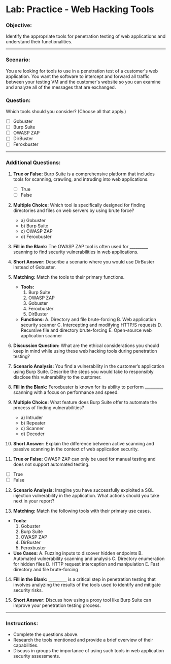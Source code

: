 
# Lab: Practice - Web Hacking Tools

### **Objective:**
Identify the appropriate tools for penetration testing of web applications and understand their functionalities.

---

### **Scenario:**
You are looking for tools to use in a penetration test of a customer's web application. You want the software to intercept and forward all traffic between your testing VM and the customer's website so you can examine and analyze all of the messages that are exchanged. 

### **Question:**
Which tools should you consider? (Choose all that apply.)

- [ ] Gobuster
- [ ] Burp Suite
- [ ] OWASP ZAP
- [ ] DirBuster
- [ ] Feroxbuster

---

### **Additional Questions:**

1. **True or False:** Burp Suite is a comprehensive platform that includes tools for scanning, crawling, and intruding into web applications.
   - [ ] True
   - [ ] False

2. **Multiple Choice:** Which tool is specifically designed for finding directories and files on web servers by using brute force?
   - a) Gobuster
   - b) Burp Suite
   - c) OWASP ZAP
   - d) Feroxbuster

3. **Fill in the Blank:** The OWASP ZAP tool is often used for _________ scanning to find security vulnerabilities in web applications.

4. **Short Answer:** Describe a scenario where you would use DirBuster instead of Gobuster. 

5. **Matching:** Match the tools to their primary functions.
   - **Tools:**
     1. Burp Suite
     2. OWASP ZAP
     3. Gobuster
     4. Feroxbuster
     5. DirBuster
   - **Functions:**
     A. Directory and file brute-forcing
     B. Web application security scanner
     C. Intercepting and modifying HTTP/S requests
     D. Recursive file and directory brute-forcing
     E. Open-source web application scanner

6. **Discussion Question:** What are the ethical considerations you should keep in mind while using these web hacking tools during penetration testing?

7. **Scenario Analysis:** You find a vulnerability in the customer’s application using Burp Suite. Describe the steps you would take to responsibly disclose this vulnerability to the customer.

8. **Fill in the Blank:** Feroxbuster is known for its ability to perform _________ scanning with a focus on performance and speed.

9. **Multiple Choice:** What feature does Burp Suite offer to automate the process of finding vulnerabilities?
   - a) Intruder
   - b) Repeater
   - c) Scanner
   - d) Decoder

10. **Short Answer:** Explain the difference between active scanning and passive scanning in the context of web application security.

11. **True or False:** OWASP ZAP can only be used for manual testing and does not support automated testing.
   - [ ] True
   - [ ] False

12. **Scenario Analysis:** Imagine you have successfully exploited a SQL injection vulnerability in the application. What actions should you take next in your report?

13. **Matching:** Match the following tools with their primary use cases.
   - **Tools:**
     1. Gobuster
     2. Burp Suite
     3. OWASP ZAP
     4. DirBuster
     5. Feroxbuster
   - **Use Cases:**
     A. Fuzzing inputs to discover hidden endpoints
     B. Automated vulnerability scanning and analysis
     C. Directory enumeration for hidden files
     D. HTTP request interception and manipulation
     E. Fast directory and file brute-forcing

14. **Fill in the Blank:** _________ is a critical step in penetration testing that involves analyzing the results of the tools used to identify and mitigate security risks.

15. **Short Answer:** Discuss how using a proxy tool like Burp Suite can improve your penetration testing process.

---

### **Instructions:**
- Complete the questions above.
- Research the tools mentioned and provide a brief overview of their capabilities.
- Discuss in groups the importance of using such tools in web application security assessments.

